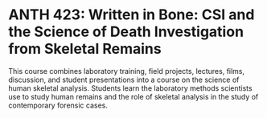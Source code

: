 # ANTH 423: Written in Bone: CSI and the Science of Death Investigation from Skeletal Remains

This course combines laboratory training, field projects, lectures, films, discussion, and student presentations into a course on the science of human skeletal analysis. Students learn the laboratory methods scientists use to study human remains and the role of skeletal analysis in the study of contemporary forensic cases.